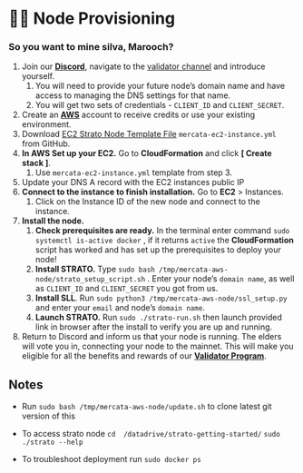 # 🏴‍☠️ Node Provisioning

### So you want to mine silva, Marooch?

1. Join our [**Discord**](https://discord.gg/QTWxdZaM), navigate to the [validator channel](https://discord.com/channels/1074825209175093349/1241065063452770434) and introduce yourself.
    1. You will need to provide your future node’s domain name and have access to managing the DNS settings for that name.
    2. You will get two sets of credentials - `CLIENT_ID` and `CLIENT_SECRET`.
2. Create an [**AWS**](https://aws.amazon.com/) account to receive credits or use your existing environment.
3. Download [EC2 Strato Node Template File](https://github.com/andyakovlev/mercata-aws-node/blob/main/mercata-ec2-instance.yml) `mercata-ec2-instance.yml` from GitHub.
4. **In AWS Set up your EC2.** Go to **CloudFormation** and click **[ Create stack ]**.
    1. Use `mercata-ec2-instance.yml` template from step 3.
5. Update your DNS A record with the EC2 instances public IP
6. **Connect to the instance to finish installation.** Go to **EC2** > Instances.
    1. Click on the Instance ID of the new node and connect to the instance.
7. **Install the node.**
    1. **Check prerequisites are ready.** In the terminal enter command `sudo systemctl is-active docker` , if it returns `active` the **CloudFormation** script has worked and has set up the prerequisites to deploy your node! 
    2. **Install STRATO.** Type `sudo bash /tmp/mercata-aws-node/strato_setup_script.sh` . Enter your node’s `domain name`, as well as `CLIENT_ID` and `CLIENT_SECRET` you got from us.
    3. **Install SLL**. Run `sudo python3 /tmp/mercata-aws-node/ssl_setup.py` and enter your `email` and node’s `domain name`.
    4. **Launch STRATO.** Run `sudo ./strato-run.sh` then launch provided link in browser after the install to verify you are up and running. 
8. Return to Discord and inform us that your node is running. The elders will vote you in, connecting your node to the mainnet. This will make you eligible for all the benefits and rewards of our [**Validator Program**](https://www.notion.so/STRATO-Validator-Program-21c573d0b294448bb5fd42d4d6e3a3cb?pvs=21).

## Notes

- Run `sudo bash /tmp/mercata-aws-node/update.sh` to clone latest git version of this

- To access strato node `cd  /datadrive/strato-getting-started/` `sudo ./strato --help`

- To troubleshoot deployment run `sudo docker ps`